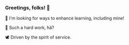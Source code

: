 
<!--
  <<< TO DO: Think of a better description regarding professional issues.
-->

### Greetings, folks! 🔔
:owl: I'm looking for ways to enhance learning, including mine!

:roller_coaster: Such a hard work, hã?

:dove: Driven by the spirit of service.


